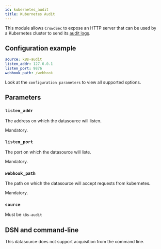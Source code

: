 ```yaml
---
id: kubernetes_audit
title: Kubernetes Audit
---
```


This module allows `CrowdSec` to expose an HTTP server that can be used by a Kubernetes cluster to send its [audit logs](https://kubernetes.io/docs/tasks/debug/debug-cluster/audit/).

## Configuration example

```yaml
source: k8s-audit
listen_addr: 127.0.0.1
listen_port: 9876
webhook_path: /webhook
```

Look at the `configuration parameters` to view all supported options.

## Parameters

### `listen_addr`

The address on which the datasource will listen.

Mandatory.

### `listen_port`

The port on which the datasource will liste.

Mandatory.

### `webhook_path`

The path on which the datasource will accept requests from kubernetes.

Mandatory.

### `source`

Must be `k8s-audit`

## DSN and command-line

This datasource does not support acquisition from the command line.

